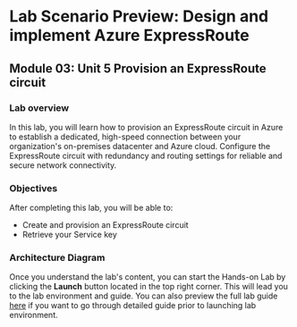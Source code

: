 # Lab Scenario Preview: Design and implement Azure ExpressRoute

## Module 03: Unit 5 Provision an ExpressRoute circuit

### Lab overview

In this lab, you will learn how to  provision an ExpressRoute circuit in Azure to establish a dedicated, high-speed connection between your organization's on-premises datacenter and Azure cloud. Configure the ExpressRoute circuit with redundancy and routing settings for reliable and secure network connectivity.

### Objectives
  
After completing this lab, you will be able to:

- Create and provision an ExpressRoute circuit
- Retrieve your Service key

### Architecture Diagram

Once you understand the lab's content, you can start the Hands-on Lab by clicking the **Launch** button located in the top right corner. This will lead you to the lab environment and guide. You can also preview the full lab guide [here](https://experience.cloudlabs.ai/#/labguidepreview/a9228d15-a67b-4667-8261-92634eb864e6) if you want to go through detailed guide prior to launching lab environment.







